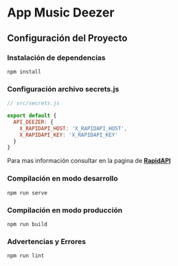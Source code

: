 # App Music Deezer

## Configuración del Proyecto

### Instalación de dependencias
```
npm install
```

### Configuración archivo secrets.js
``` javascript
// src/secrets.js

export default {
  API_DEEZER: {
    X_RAPIDAPI_HOST: 'X_RAPIDAPI_HOST',
    X_RAPIDAPI_KEY: 'X_RAPIDAPI_KEY'
  }
}
```

Para mas información consultar en la pagina de __[RapidAPI](https://rapidapi.com/)__

### Compilación en modo desarrollo
```
npm run serve
```

### Compilación en modo producción
```
npm run build
```

### Advertencias y Errores
```
npm run lint
```